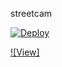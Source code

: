 streetcam

[![Deploy](https://www.herokucdn.com/deploy/button.svg)](https://heroku.com/deploy)


[![View]](https://streetcam.herokuapp.com)
